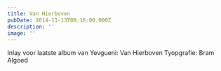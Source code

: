 ```yaml
---
title: Van Hierboven
pubDate: 2014-11-13T08:16:00.000Z
description: ''
image: ''
---
```

Inlay voor laatste album van Yevgueni: Van Hierboven
Tyopgrafie: Bram Algoed